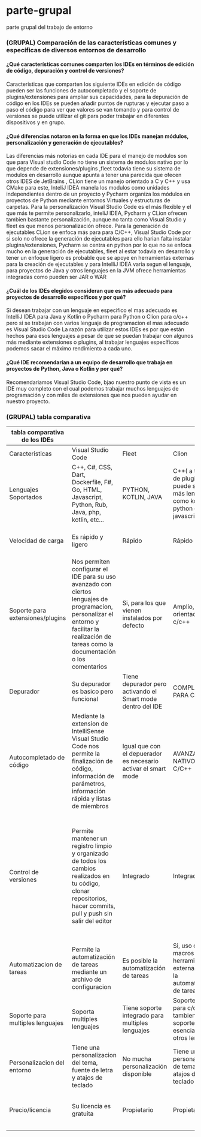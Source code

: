 # parte-grupal
parte grupal del trabajo de entorno

### (GRUPAL) Comparación de las características comunes y específicas de diversos entornos de desarrollo
#### ¿Qué características comunes comparten los IDEs en términos de edición de código, depuración y control de versiones?
Caracteristicas que comparten los siguiente IDEs en edición de código pueden ser las funciones de autocompletado y el soporte de plugins/extensiones para ampliar sus capacidades, para la depuración de código en los IDEs se pueden añadir puntos de rupturas y ejecutar paso a paso el código para ver que valores se van tomando y para control de versiones se puede utilizar el git para poder trabajar en diferentes dispositivos y en grupo.

#### ¿Qué diferencias notaron en la forma en que los IDEs manejan módulos, personalización y generación de ejecutables?
Las diferencias más notorias en cada IDE para el manejo de modulos son que para Visual studio Code no tiene un sistema de modulos nativo por lo que depende de extensiones/plugins ,fleet todavia tiene su sistema de modulos en desarrollo aunque apunta a tener una parecida que ofecen otros IDES de JetBrains , CLion tiene un manejo orientado a C y C++ y usa CMake para este, InteliJ IDEA manela los modulos como unidades independientes dentro de un proyecto y Pycharm organiza los módulos en proyectos de Python mediante entornos Virtuales y estructuras de carpetas. Para la personalización Visual Studio Code es el más flexible y el que más te permite personalizarlo, inteliJ IDEA, Pycharm y CLion ofrecen tambien bastante personalización, aunque no tanta como Visual Studio y fleet es que menos personalización ofrece. Para la generación de ejecutables CLion se enfoca más para para C/C++, Visual Studio Code por si solo no ofrece la generación de ejecutables para ello harian falta instalar plugins/extensiones, Pycharm se centra en python por lo que no se enfoca mucho en la generación de ejecutables, fleet al estar todavia en desarrollo y tener un enfoque ligero es probable que se apoye en herramientas externas para la creación de ejecutables y para IntelliJ IDEA varia segun el lenguaje, para proyectos de Java y otros lenguajes en la JVM ofrece herramientas integradas como pueden ser JAR o WAR
#### ¿Cuál de los IDEs elegidos consideran que es más adecuado para proyectos de desarrollo específicos y por qué?
Si desean trabajar con un lenguaje en especifico el mas adecuado es IntelliJ IDEA para Java y Kotlin o Pycharm para Python o Clion para c/c++ pero si se trabajan con varios lenguaje de programacion el mas adecuado es Visual Studio Code
La razón para utilizar estos IDEs es por que están hechos para esos lenguajes a pesar de que se puedan trabajar con algunos más mediante extensiones o plugins, al trabajar lenguajes específicos podemos sacar el máximo rendimiento a cada uno.
#### ¿Qué IDE recomendarían a un equipo de desarrollo que trabaja en proyectos de Python, Java o Kotlin y por qué?
Recomendariamos Visual Studio Code, bjao nuestro punto de vista es un IDE muy completo con el cual podemos trabajar muchos lenguajes de programación y con miles de extensiones que nos pueden ayudar en nuestro proyecto.
### (GRUPAL) tabla comparativa

|tabla comparativa de los IDEs||||||
|----|----|----|----|----|----|
|Caracteristicas|Visual Studio Code|Fleet|Clion|IntelliJ IDEA|Pycharm|
|Lenguajes Soportados|C++, C#, CSS, Dart, Dockerfile, F#, Go, HTML, Javascript, Python, Rub, Java, php, kotlin, etc...|PYTHON, KOTLIN, JAVA|C++( a traves de plugins puede soportar más lenguajes como kotlin, python o javascript|Java, Kotlin, Python, JavaScript , etc...|Python|
|Velocidad de carga|Es rápido y ligero|Rápido|Rápido|Su velocidad de carga es similar a PyCharm|Medio|
|Soporte para extensiones/plugins|Nos permiten configurar el IDE para su uso avanzado con ciertos lenguajes de programacion, personalizar el entorno y facilitar la realización de tareas como la documentación o los comentarios|Si, para los que vienen instalados por defecto|Amplio, orientado a c/c++|Amplían la funcionalidad principal de IntelliJ IDEA|Amplio, orientado a Python|
|Depurador|Su depurador es basico pero funcional|Tiene depurador pero activando el Smart mode dentro del IDE|COMPLETO PARA C++|Su depurador es muy completo para Java y Kotlin|Completo para Python|
|Autocompletado de código|Mediante la extension de IntelliSense Visual Studio Code nos permite la finalización de código, información de parámetros, información rápida y listas de miembros|Igual que con el depuerador es necesario activar el smart mode|AVANZADO, NATIVO PARA C/C++|Nos permite la finalizacion de un codigo en varios aspectos como la finalizacion basica, finalizacion de coincidencia de tipos o finalizacion de declaraciones|Avanzado (IntelliSense para Python)|
|Control de versiones|Permite mantener un registro limpio y organizado de todos los cambios realizados en tu código, clonar repositorios, hacer commits, pull y push sin salir del editor|Integrado|Integrado|IntelliJ IDEA admite varios sistemas de control de versiones como Git, Subversion, Mercurial, CVS, GitHub y TFS que pueden realizar acciones relacionadas con el control de versiones desde el propio IDE|Integrado (soporte para Git y otros)|
|Automatizacion de tareas|Permite la automatización de tareas mediante un archivo de configuracion|Es posible la automatización de tareas|Si, uso de macros y herramientas externas para la automatización de tareas.|Las tareas se automatizan al ejecutar el programa|Sí (tests, compilación, etc.)|
|Soporte para multiples lenguajes|Soporta multiples lenguajes|Tiene soporte integrado para multiples lenguajes|Soporte nativo para c/c++, tambien aporta soportes esenciales para otros lenguajes|Soporta multiples lenguajes pero esta dedicado a Java y a Kotlin|Soporte principalmente para Python|
|Personalizacion del entorno|Tiene una personalizacion del tema, fuente de letra y atajos de teclado|No mucha personalización disponible|Tiene una personalización de tema y atajos de teclado|Tiene una personalizacion del tema, fuente de letra y atajos de teclado|Limitado (temas y atajos)|
|Precio/licencia|Su licencia es gratuita|Propietario|Propietario|Su licencia es de pago|Propietario (con versión gratuita limitada: Community)|
